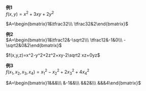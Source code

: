 **例1**  
$f(x,y)=x^2+3xy+2y^2$  
  
$A=\begin{bmatrix}1&\tfrac32\\\ \tfrac32&2\end{bmatrix}$  
  
**例2**  
$A=\begin{bmatrix}1&\tfrac12&-\sqrt2\\\ \tfrac12&-1&0\\\ -\sqrt2&0&2\end{bmatrix}$  
  
$f(x,y,z)=x^2-y^2+2z^2+xy-2\sqrt2 xz+0yz$  
  
**例3**  
$f(x_1,x_2,x_3,x_4)=x_1^2-x_2^2+2x_3^2+4x_4^2$  
  
$A=\begin{bmatrix}1&&&\\\ &-1&&\\\ &&2&\\\ &&&4\end{bmatrix}$  
